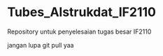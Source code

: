 # Tubes_Alstrukdat_IF2110
Repository untuk penyelesaian tugas besar IF2110


jangan lupa git pull yaa
